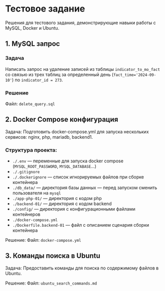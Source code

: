 # Тестовое задание

Решения для тестового задания, демонстрирующие навыки работы с MySQL, Docker и Ubuntu.


## 1. MySQL запрос

### Задача
Написать запрос на удаление записей из таблицы `indicator_to_mo_fact` со связью из трех таблиц за определенный день (`fact_time='2024-09-10'`) по `indicator_id = 273`.

### Решение
Файл: `delete_query.sql`

## 2. Docker Compose конфигурация
Задача:
Подготовить docker-compose.yml для запуска нескольких сервисов: nginx, php, mariadb, backend1.
### Структура проекта:

- `./.env` — переменные для запуска docker compose (`MYSQL_ROOT_PASSWORD`, `MYSQL_DATABASE`...)
- `./.gitignore`
- `./.dockerignore` — список игнорируемых файлов при сборке контейнера
- `./db_data/` — директория базы данных — перед запуском сменить пользователя на `mysql`
- `./app-php-01/` — директория с кодом php
- `./backend-01/` — директория с кодом backend
- `./config/` — директория с конфигурационными файлами контейнеров
- `./docker-compose.yml`
- `./Dockerfile.backend-01` — файл с описанием сценария сборки контейнера

Решение:
Файл: `docker-compose.yml`

## 3. Команды поиска в Ubuntu
Задача:
Предоставить команды для поиска по содержимому файлов в Ubuntu.

Решение:
Файл: `ubuntu_search_commands.md`
